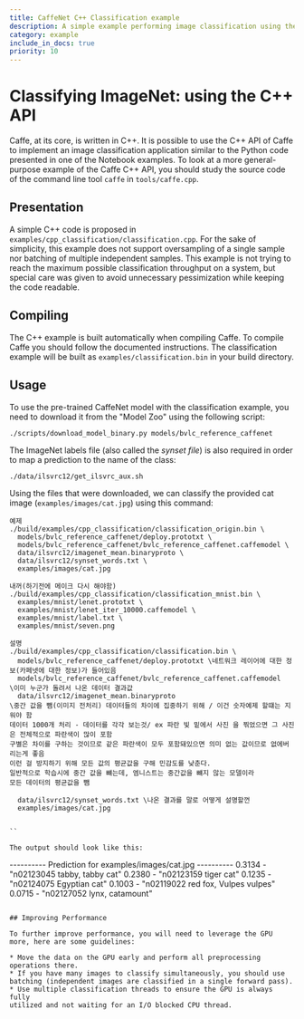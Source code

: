 ```yaml
---
title: CaffeNet C++ Classification example
description: A simple example performing image classification using the low-level C++ API.
category: example
include_in_docs: true
priority: 10
---
```


# Classifying ImageNet: using the C++ API

Caffe, at its core, is written in C++. It is possible to use the C++
API of Caffe to implement an image classification application similar
to the Python code presented in one of the Notebook examples. To look
at a more general-purpose example of the Caffe C++ API, you should
study the source code of the command line tool `caffe` in `tools/caffe.cpp`.

## Presentation

A simple C++ code is proposed in
`examples/cpp_classification/classification.cpp`. For the sake of
simplicity, this example does not support oversampling of a single
sample nor batching of multiple independent samples. This example is
not trying to reach the maximum possible classification throughput on
a system, but special care was given to avoid unnecessary
pessimization while keeping the code readable.

## Compiling

The C++ example is built automatically when compiling Caffe. To
compile Caffe you should follow the documented instructions. The
classification example will be built as `examples/classification.bin`
in your build directory.

## Usage

To use the pre-trained CaffeNet model with the classification example,
you need to download it from the "Model Zoo" using the following
script:
```
./scripts/download_model_binary.py models/bvlc_reference_caffenet
```
The ImageNet labels file (also called the *synset file*) is also
required in order to map a prediction to the name of the class:
```
./data/ilsvrc12/get_ilsvrc_aux.sh
```
Using the files that were downloaded, we can classify the provided cat
image (`examples/images/cat.jpg`) using this command:
```
예제
./build/examples/cpp_classification/classification_origin.bin \
  models/bvlc_reference_caffenet/deploy.prototxt \
  models/bvlc_reference_caffenet/bvlc_reference_caffenet.caffemodel \
  data/ilsvrc12/imagenet_mean.binaryproto \
  data/ilsvrc12/synset_words.txt \
  examples/images/cat.jpg

내꺼(하기전에 메이크 다시 해야함)
./build/examples/cpp_classification/classification_mnist.bin \
  examples/mnist/lenet.prototxt \
  examples/mnist/lenet_iter_10000.caffemodel \
  examples/mnist/label.txt \
  examples/mnist/seven.png

설명
./build/examples/cpp_classification/classification.bin \
  models/bvlc_reference_caffenet/deploy.prototxt \네트워크 레이어에 대한 정보(카페넷에 대한 정보)가 들어있음
  models/bvlc_reference_caffenet/bvlc_reference_caffenet.caffemodel \이미 누군가 돌려서 나온 데이터 결과값
  data/ilsvrc12/imagenet_mean.binaryproto
\중간 값을 뺌(이미지 전처리) 데이터들의 차이에 집중하기 위해 / 이건 숫자예제 할떄는 지워야 함
데이터 1000개 처리 - 데이터를 각각 보는것/ ex 파란 빛 밑에서 사진 을 찎었으면 그 사진은 전체적으로 파란색이 많이 포함
구별은 차이를 구하는 것이므로 같은 파란색이 모두 포함돼있으면 의미 없는 값이므로 없에버리는게 좋음
이런 걸 방지하기 위해 모든 값의 평균값을 구해 민감도를 낮춘다.
일반적으로 학습시에 중간 값을 뺴는데, 엠니스트는 중간값을 뺴지 않는 모델이라 
모든 데이터의 평균값을 뺌

  data/ilsvrc12/synset_words.txt \나온 결과를 말로 어떻게 설명할껀
  examples/images/cat.jpg


``

The output should look like this:
```
---------- Prediction for examples/images/cat.jpg ----------
0.3134 - "n02123045 tabby, tabby cat"
0.2380 - "n02123159 tiger cat"
0.1235 - "n02124075 Egyptian cat"
0.1003 - "n02119022 red fox, Vulpes vulpes"
0.0715 - "n02127052 lynx, catamount"
```

## Improving Performance

To further improve performance, you will need to leverage the GPU
more, here are some guidelines:

* Move the data on the GPU early and perform all preprocessing
operations there.
* If you have many images to classify simultaneously, you should use
batching (independent images are classified in a single forward pass).
* Use multiple classification threads to ensure the GPU is always fully
utilized and not waiting for an I/O blocked CPU thread.
